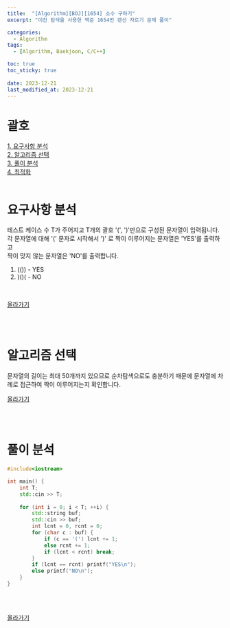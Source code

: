 ```yaml
---
title:  "[Algorithm][BOJ][1654] 소수 구하기"
excerpt: "이진 탐색을 사용한 백준 1654번 랜선 자르기 문제 풀이"

categories:
  - Algorithm
tags:
  - [Algorithm, Baekjoon, C/C++]

toc: true
toc_sticky: true
 
date: 2023-12-21
last_modified_at: 2023-12-21
---
```


# 괄호

[1. 요구사항 분석](#요구사항-분석)<br/>
[2. 알고리즘 선택](#알고리즘-선택)<br/>
[3. 풀이 분석](#풀이-분석)<br/>
[4. 최적화](#최적화)<br/>
<br/>

# 요구사항 분석
테스트 케이스 수 T가 주어지고 T개의 괄호 '(', ')'만으로 구성된 문자열이 입력됩니다.<br/>
각 문자열에 대해 '(' 문자로 시작해서 ')' 로 짝이 이루어지는 문자열은 'YES'를 출력하고<br/>
짝이 맞지 않는 문자열은 'NO'를 출력합니다.<br/>
1. (()) - YES
2. &#41;&#40;&#41;&#40; - NO
<br/>

[올라가기](#괄호)

<br/>
<br/>

# 알고리즘 선택
문자열의 길이는 최대 50개까지 있으므로 순차탐색으로도 충분하기 때문에
문자열에 차례로 접근하여 짝이 이루어지는지 확인합니다.
<br/>

[올라가기](#괄호)

<br/>
<br/>

# 풀이 분석
```c++
#include<iostream>

int main() {
	int T;
	std::cin >> T;
	
	for (int i = 0; i < T; ++i) {
		std::string buf;
		std::cin >> buf;
		int lcnt = 0, rcnt = 0;
		for (char c : buf) {
			if (c == '(') lcnt += 1;
			else rcnt += 1;
			if (lcnt < rcnt) break;
		}
		if (lcnt == rcnt) printf("YES\n");
		else printf("NO\n");
	}
}  
  
```
<br/>

[올라가기](#괄호)

<br/>
<br/>
